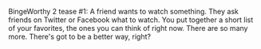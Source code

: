 BingeWorthy 2 tease #1: A friend wants to watch something. They ask friends on Twitter or Facebook what to watch. You put together a short list of your favorites, the ones you can think of right now. There are so many more. There's got to be a better way, right?
